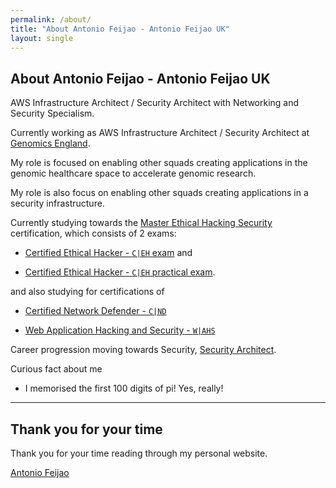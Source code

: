 ```yaml
---
permalink: /about/
title: "About Antonio Feijao - Antonio Feijao UK"
layout: single
---
```


## About Antonio Feijao - Antonio Feijao UK

AWS Infrastructure Architect / Security Architect with Networking and Security Specialism.

Currently working as AWS Infrastructure Architect / Security Architect at [Genomics England](https://www.genomicsengland.co.uk/).

My role is focused on enabling other squads creating applications in the genomic healthcare space to accelerate genomic research.

My role is also focus on enabling other squads creating applications in a security infrastructure.

Currently studying towards the [Master Ethical Hacking Security](https://www.eccouncil.org/programs/certified-ethical-hacker-ceh-master/) certification, which consists of 2 exams:

* [Certified Ethical Hacker - `C|EH` exam](https://www.eccouncil.org/programs/certified-ethical-hacker-ceh/) and

* [Certified Ethical Hacker - `C|EH` practical exam](https://www.eccouncil.org/programs/certified-ethical-hacker-ceh-master/).

and also studying for certifications of

* [Certified Network Defender - `C|ND`](https://www.eccouncil.org/programs/certified-network-security-course/)

* [Web Application Hacking and Security - `W|AHS`](https://iclass.eccouncil.org/web-application-hacking-and-security/)

Career progression moving towards Security, [Security Architect](https://www.gov.uk/guidance/security-architect).

Curious fact about me

* I memorised the first 100 digits of pi! Yes, really!

----

## Thank you for your time

Thank you for your time reading through my personal website.

[Antonio Feijao](https://antoniofeijao.com/)
